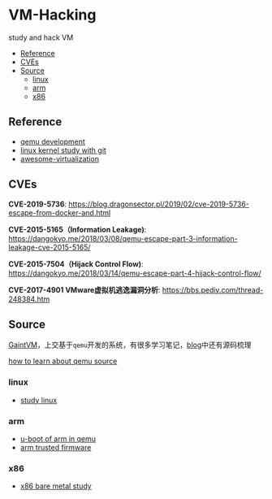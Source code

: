 # VM-Hacking
study and hack VM

* [Reference](#reference)
* [CVEs](#cves)
* [Source](#source)
   * [linux](#linux)
   * [arm](#arm)
   * [x86](#x86)


## Reference
- [qemu development](https://wiki.qemu.org/Documentation/GettingStartedDevelopers)
- [linux kernel study with git](https://github.com/cirosantilli/linux-kernel-module-cheat)
- [awesome-virtualization](https://github.com/Wenzel/awesome-virtualization)

## CVEs
**CVE-2019-5736**: https://blog.dragonsector.pl/2019/02/cve-2019-5736-escape-from-docker-and.html

**CVE-2015-5165（Information Leakage)**: https://dangokyo.me/2018/03/08/qemu-escape-part-3-information-leakage-cve-2015-5165/ 

**CVE-2015-7504（Hijack Control Flow)**: https://dangokyo.me/2018/03/14/qemu-escape-part-4-hijack-control-flow/

**CVE-2017-4901 VMware虚拟机逃逸漏洞分析**: https://bbs.pediy.com/thread-248384.htm


## Source
[GaintVM](https://github.com/GiantVM/homepage)，上交基于`qemu`开发的系统，有很多学习笔记，[blog](https://www.binss.me/blog/qemu-note-of-qemu-object-model/)中还有源码梳理

[how to learn about qemu source](https://stackoverflow.com/questions/155109/whats-a-good-source-to-learn-about-qemu)

### linux
- [study linux](https://github.com/cirosantilli/linux-cheat)

### arm
- [u-boot of arm in qemu](https://github.com/u-boot/u-boot/blob/master/doc/README.qemu-arm)
- [arm trusted firmware](https://github.com/ARM-software/arm-trusted-firmware)

### x86
- [x86 bare metal study](https://github.com/cirosantilli/x86-bare-metal-examples)
